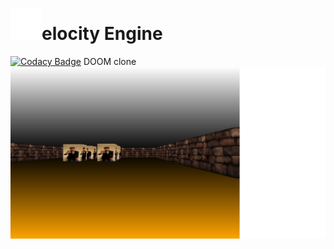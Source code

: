 # <img src="VelocityEngine.svg" height=50px alt="V">elocity Engine
[![Codacy Badge](https://app.codacy.com/project/badge/Grade/43d71a4fac7f4f9cab86a5d88466e2c0)](https://app.codacy.com/gh/MCT32/VelocityEngine/dashboard?utm_source=gh&utm_medium=referral&utm_content=&utm_campaign=Badge_grade) 
DOOM clone
![Screenshot](/screenshots/screenshot.bmp)
